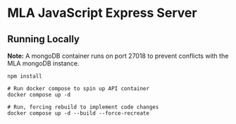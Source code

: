 # MLA JavaScript Express Server

## Running Locally

**Note:** A mongoDB container runs on port 27018 to prevent conflicts with the MLA mongoDB instance.

```
npm install

# Run docker compose to spin up API container
docker compose up -d 

# Run, forcing rebuild to implement code changes
docker compose up -d --build --force-recreate
```